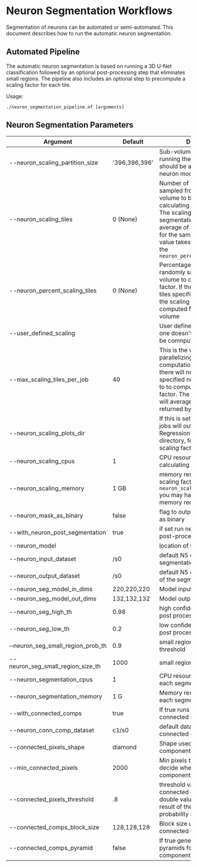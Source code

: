 # Neuron Segmentation Workflows

Segmentation of neurons can be automated or semi-automated. This document describes how to run the
automatic neuron segmentation.

## Automated Pipeline

The automatic neuron segmentation is based on running a 3D U-Net classification followed by an optional post-processing step that eliminates small regions. The pipeline also includes an optional step to precompute a scaling factor for each tile.

Usage:

    ./neuron_segmentation_pipeline.nf [arguments]

## Neuron Segmentation Parameters

| Argument | Default | Description |
|----------|---------|-------------|
| --neuron_scaling_partition_size | '396,396,396' | Sub-volume partition size for running the U-Net model. This should be a multiple of the neuron model output shape |
| --neuron_scaling_tiles| 0 (None) | Number of tiles randomly sampled from the entire volume to be used for calculating the scaling factor. The scaling factor used for segmentation will be the average of all values computed for the sampled tiles. This value takes precedence over the `neuron_percent_scaling_tiles` |
| --neuron_percent_scaling_tiles | 0 (None) | Percentage of the tiles randomly sampled from the volume to calculate the scaling factor. If there's no number of tiles specified for scaling factor the scaling factor will be computed for each sub-volume |
| --user_defined_scaling | | User defined scaling factor if one doesn't want the scaling to be comnputed for each tile |
| --max_scaling_tiles_per_job | 40 | This is the value used for parallelizing the scaling factor computation so that in each job there will not be more than the specified number of tiles used to to compute the scaling factor. The final scaling factor will average the values returned by each individual job |
| --neuron_scaling_plots_dir | | If this is set the scaling factor jobs will output the 'Huber Regression' plots in this directory, for all tiles used for scaling factor computation |
| --neuron_scaling_cpus | 1 | CPU resources required for calculating the scaling factor |
| --neuron_scaling_memory| 1 GB | memory resources needed for scaling factor jobs; for larger `neuron_scaling_partition_size` you may have to increase the memory required by each job |
| --neuron_mask_as_binary | false | flag to output the neuron mask as binary |
| --with_neuron_post_segmentation | true | if set run neuron segmentation post-processing |
| --neuron_model| | location of the U-Net model |
| --neuron_input_dataset | /s0 | default N5 dataset used for segmentation |
| --neuron_output_dataset | /s0 | default N5 dataset of the result of the segmentation |
| --neuron_seg_model_in_dims | 220,220,220 | Model input shape |
| --neuron_seg_model_out_dims | 132,132,132 | Model output shape |
| --neuron_seg_high_th | 0.98 | high confidence threshold for post process flood filling |
| --neuron_seg_low_th | 0.2 | low confidence threshold for post process flood filling |
| &#x2011;&#x2011;neuron_seg_small_region_prob_th | 0.9 | small region probability threshold |
| --neuron_seg_small_region_size_th | 1000 | small region size threshold |
| --neuron_segmentation_cpus | 1 | CPU resources required for each segmentation job |
| --neuron_segmentation_memory | 1 G | Memory resources required for each segmentation job |
| --with_connected_comps | true | If true runs the N5 Spark based connected components |
| --neuron_conn_comp_dataset | c1/s0 | default dataset used for connected components |
| --connected_pixels_shape | diamond | Shape used for connected components |
| --min_connected_pixels | 2000 | Min pixels threshold used to decide whether to keep the component or not |
| --connected_pixels_threshold | .8 | threshold value for neuron connected components. It is a double value < 1 because the result of the segmentation is a probability array. |
| --connected_comps_block_size | 128,128,128 | Block size used for generating connected comps |
| --connected_comps_pyramid | false | If true generates multiscale pyramids for connected components |
